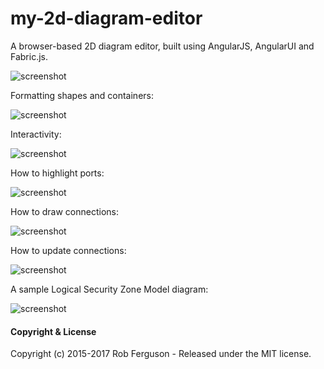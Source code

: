 # my-2d-diagram-editor
A browser-based 2D diagram editor, built using AngularJS, AngularUI and Fabric.js.

![screenshot](https://github.com/Robinyo/my-2d-diagram-editor/blob/master/client/content/images/my-2d-diagram-editor-7.png)

Formatting shapes and containers:

![screenshot](https://github.com/Robinyo/my-2d-diagram-editor/blob/master/client/content/images/my-2d-diagram-editor-formatting-shapes.png)
 
Interactivity:

![screenshot](https://github.com/Robinyo/my-2d-diagram-editor/blob/master/client/content/images/my-2d-diagram-editor-interactivity.png)

How to highlight ports:

 ![screenshot](https://github.com/Robinyo/my-2d-diagram-editor/blob/master/client/content/images/my-2d-diagram-editor-with-ports.png)

How to draw connections:

![screenshot](https://github.com/Robinyo/my-2d-diagram-editor/blob/master/client/content/images/my-2d-diagram-editor-draw-connector-with-arrow.png)

How to update connections:

![screenshot](https://github.com/Robinyo/my-2d-diagram-editor/blob/master/client/content/images/my-2d-diagram-editor-with-ports-4.png)

A sample Logical Security Zone Model diagram:

![screenshot](https://github.com/Robinyo/my-2d-diagram-editor/blob/master/client/content/images/logical-security-zone-model-diagram.png)

#### Copyright & License

Copyright (c) 2015-2017 Rob Ferguson - Released under the MIT license.

